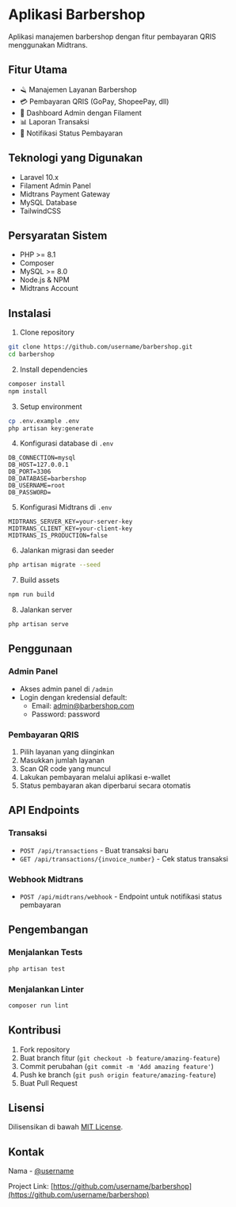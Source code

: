 # Aplikasi Barbershop

Aplikasi manajemen barbershop dengan fitur pembayaran QRIS menggunakan Midtrans.

## Fitur Utama

-   🪒 Manajemen Layanan Barbershop
-   💳 Pembayaran QRIS (GoPay, ShopeePay, dll)
-   📱 Dashboard Admin dengan Filament
-   📊 Laporan Transaksi
-   🔔 Notifikasi Status Pembayaran

## Teknologi yang Digunakan

-   Laravel 10.x
-   Filament Admin Panel
-   Midtrans Payment Gateway
-   MySQL Database
-   TailwindCSS

## Persyaratan Sistem

-   PHP >= 8.1
-   Composer
-   MySQL >= 8.0
-   Node.js & NPM
-   Midtrans Account

## Instalasi

1. Clone repository

```bash
git clone https://github.com/username/barbershop.git
cd barbershop
```

2. Install dependencies

```bash
composer install
npm install
```

3. Setup environment

```bash
cp .env.example .env
php artisan key:generate
```

4. Konfigurasi database di `.env`

```env
DB_CONNECTION=mysql
DB_HOST=127.0.0.1
DB_PORT=3306
DB_DATABASE=barbershop
DB_USERNAME=root
DB_PASSWORD=
```

5. Konfigurasi Midtrans di `.env`

```env
MIDTRANS_SERVER_KEY=your-server-key
MIDTRANS_CLIENT_KEY=your-client-key
MIDTRANS_IS_PRODUCTION=false
```

6. Jalankan migrasi dan seeder

```bash
php artisan migrate --seed
```

7. Build assets

```bash
npm run build
```

8. Jalankan server

```bash
php artisan serve
```

## Penggunaan

### Admin Panel

-   Akses admin panel di `/admin`
-   Login dengan kredensial default:
    -   Email: admin@barbershop.com
    -   Password: password

### Pembayaran QRIS

1. Pilih layanan yang diinginkan
2. Masukkan jumlah layanan
3. Scan QR code yang muncul
4. Lakukan pembayaran melalui aplikasi e-wallet
5. Status pembayaran akan diperbarui secara otomatis

## API Endpoints

### Transaksi

-   `POST /api/transactions` - Buat transaksi baru
-   `GET /api/transactions/{invoice_number}` - Cek status transaksi

### Webhook Midtrans

-   `POST /api/midtrans/webhook` - Endpoint untuk notifikasi status pembayaran

## Pengembangan

### Menjalankan Tests

```bash
php artisan test
```

### Menjalankan Linter

```bash
composer run lint
```

## Kontribusi

1. Fork repository
2. Buat branch fitur (`git checkout -b feature/amazing-feature`)
3. Commit perubahan (`git commit -m 'Add amazing feature'`)
4. Push ke branch (`git push origin feature/amazing-feature`)
5. Buat Pull Request

## Lisensi

Dilisensikan di bawah [MIT License](LICENSE.md).

## Kontak

Nama - [@username](https://twitter.com/username)

Project Link: [https://github.com/username/barbershop](https://github.com/username/barbershop)
